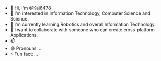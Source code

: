 - 👋 Hi, I’m @Kai6478
- 👀 I’m interested in Information Technology, Computer Science and Science.
- 🌱 I’m currently learning Robotics and overall Information Technology. 
- 💞️ I want to collaborate with someone who can create cross-platform Applications. 
- 📫  
- 😄 Pronouns: ...
- ⚡ Fun fact: ...

<!---
Kai6478/Kai6478 is a ✨ special ✨ repository because its `README.md` (this file) appears on your GitHub profile.
You can click the Preview link to take a look at your changes.
--->

